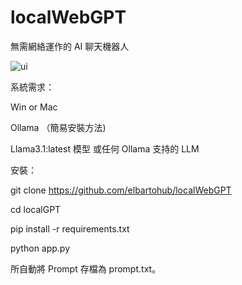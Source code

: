 # localWebGPT
無需網絡運作的 AI 聊天機器人

![ui](https://github.com/user-attachments/assets/d5b2e6eb-9a43-40ac-9bf5-6c8cc5458c24)


系統需求：

Win or Mac

Ollama （簡易安裝方法)

Llama3.1:latest 模型 或任何 Ollama 支持的 LLM

安裝：

git clone https://github.com/elbartohub/localWebGPT

cd localGPT

pip install -r requirements.txt

python app.py


所自動將 Prompt 存檔為 prompt.txt。
